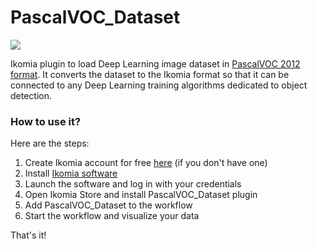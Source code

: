 # PascalVOC_Dataset

![](https://blog.ikomia.com/wp-content/uploads/2021/02/logo_voc.png)

Ikomia plugin to load Deep Learning image dataset in [PascalVOC 2012 format](http://host.robots.ox.ac.uk/pascal/VOC/index.html). It converts the dataset to the Ikomia format so that it can be connected to any Deep Learning training algorithms dedicated to object detection.

### How to use it?
Here are the steps:

1. Create Ikomia account for free [here](https://ikomia.com/accounts/signup/) (if you don't have one)
2. Install [Ikomia software](https://ikomia.com/en/download)
3. Launch the software and log in with your credentials
4. Open Ikomia Store and install PascalVOC_Dataset plugin
6. Add PascalVOC_Dataset to the workflow
7. Start the workflow and visualize your data

That's it!
